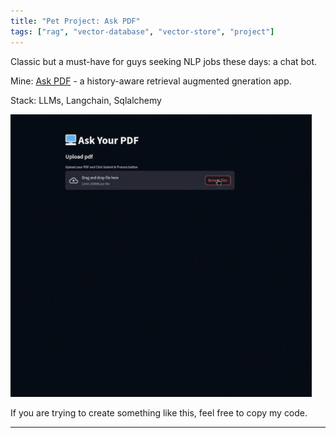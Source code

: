 ```yaml
---
title: "Pet Project: Ask PDF"
tags: ["rag", "vector-database", "vector-store", "project"]
---
```


Classic but a must-have for guys seeking NLP jobs these days: a chat bot.

Mine: [Ask PDF](https://github.com/xtfocus/langchain_ask_pdf/) - a history-aware retrieval augmented gneration app.

Stack: LLMs, Langchain, Sqlalchemy

![](https://github.com/xtfocus/langchain_ask_pdf/blob/master/app.gif)

If you are trying to create something like this, feel free to copy my code.

---

